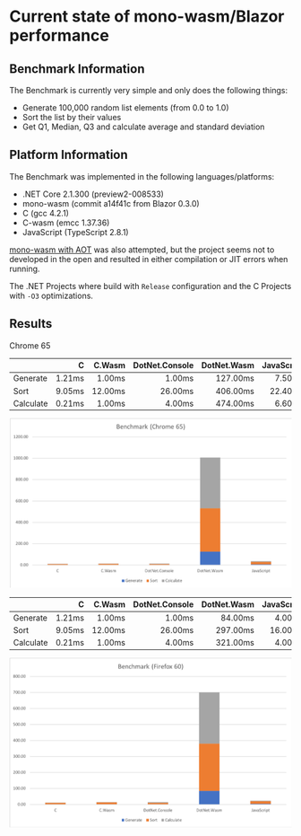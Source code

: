 # Current state of mono-wasm/Blazor performance

## Benchmark Information

The Benchmark is currently very simple and only does the following things:

* Generate 100,000 random list elements (from 0.0 to 1.0)
* Sort the list by their values
* Get Q1, Median, Q3 and calculate average and standard deviation

## Platform Information

The Benchmark was implemented in the following languages/platforms:

* .NET Core 2.1.300 (preview2-008533)
* mono-wasm (commit a14f41c from Blazor 0.3.0)
* C (gcc 4.2.1)
* C-wasm (emcc 1.37.36)
* JavaScript (TypeScript 2.8.1)

[mono-wasm with AOT](https://github.com/lrz/mono-wasm) was also attempted, but the project seems not to developed in the open and resulted in either compilation or JIT errors when running.

The .NET Projects where build with `Release` configuration and the C Projects with `-O3` optimizations.

## Results

Chrome 65

|           | C      | C.Wasm   | DotNet.Console   | DotNet.Wasm   | JavaScript   |
|-----------|-------:|---------:|-----------------:|--------------:|-------------:|
| Generate  | 1.21ms |   1.00ms |           1.00ms |      127.00ms |       7.50ms |
| Sort      | 9.05ms |  12.00ms |          26.00ms |      406.00ms |      22.40ms |
| Calculate | 0.21ms |   1.00ms |           4.00ms |      474.00ms |       6.60ms |

![Benchmark Chart](images/benchmark-20180503-Chrome.PNG?raw=true "Benchmark Chart")

|           | C      | C.Wasm   | DotNet.Console   | DotNet.Wasm   | JavaScript   |
|-----------|-------:|---------:|-----------------:|--------------:|-------------:|
| Generate  | 1.21ms |   1.00ms |           1.00ms |       84.00ms |       4.00ms |
| Sort      | 9.05ms |  12.00ms |          26.00ms |      297.00ms |      16.00ms |
| Calculate | 0.21ms |   1.00ms |           4.00ms |      321.00ms |       4.00ms |

![Benchmark Chart](images/benchmark-20180503-Firefox.PNG?raw=true "Benchmark Chart")